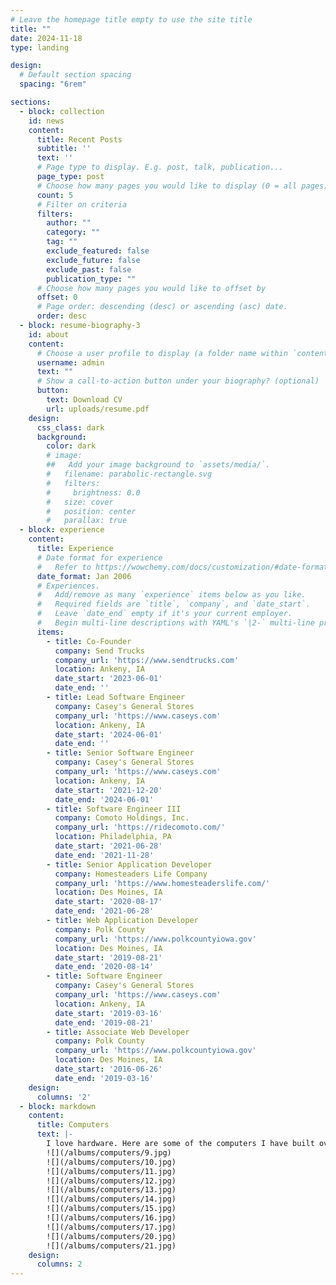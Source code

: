 ```yaml
---
# Leave the homepage title empty to use the site title
title: ""
date: 2024-11-18
type: landing

design:
  # Default section spacing
  spacing: "6rem"

sections:
  - block: collection
    id: news
    content:
      title: Recent Posts
      subtitle: ''
      text: ''
      # Page type to display. E.g. post, talk, publication...
      page_type: post
      # Choose how many pages you would like to display (0 = all pages)
      count: 5
      # Filter on criteria
      filters:
        author: ""
        category: ""
        tag: ""
        exclude_featured: false
        exclude_future: false
        exclude_past: false
        publication_type: ""
      # Choose how many pages you would like to offset by
      offset: 0
      # Page order: descending (desc) or ascending (asc) date.
      order: desc
  - block: resume-biography-3
    id: about
    content:
      # Choose a user profile to display (a folder name within `content/authors/`)
      username: admin
      text: ""
      # Show a call-to-action button under your biography? (optional)
      button:
        text: Download CV
        url: uploads/resume.pdf
    design:
      css_class: dark
      background:
        color: dark
        # image:
        ##   Add your image background to `assets/media/`.
        #   filename: parabolic-rectangle.svg
        #   filters:
        #     brightness: 0.0
        #   size: cover
        #   position: center
        #   parallax: true
  - block: experience
    content:
      title: Experience
      # Date format for experience
      #   Refer to https://wowchemy.com/docs/customization/#date-format
      date_format: Jan 2006
      # Experiences.
      #   Add/remove as many `experience` items below as you like.
      #   Required fields are `title`, `company`, and `date_start`.
      #   Leave `date_end` empty if it's your current employer.
      #   Begin multi-line descriptions with YAML's `|2-` multi-line prefix.
      items:
        - title: Co-Founder
          company: Send Trucks
          company_url: 'https://www.sendtrucks.com'
          location: Ankeny, IA
          date_start: '2023-06-01'
          date_end: ''
        - title: Lead Software Engineer
          company: Casey's General Stores
          company_url: 'https://www.caseys.com'
          location: Ankeny, IA
          date_start: '2024-06-01'
          date_end: ''
        - title: Senior Software Engineer
          company: Casey's General Stores
          company_url: 'https://www.caseys.com'
          location: Ankeny, IA
          date_start: '2021-12-20'
          date_end: '2024-06-01'
        - title: Software Engineer III
          company: Comoto Holdings, Inc.
          company_url: 'https://ridecomoto.com/'
          location: Philadelphia, PA
          date_start: '2021-06-28'
          date_end: '2021-11-28'
        - title: Senior Application Developer
          company: Homesteaders Life Company
          company_url: 'https://www.homesteaderslife.com/'
          location: Des Moines, IA
          date_start: '2020-08-17'
          date_end: '2021-06-28'
        - title: Web Application Developer
          company: Polk County
          company_url: 'https://www.polkcountyiowa.gov'
          location: Des Moines, IA
          date_start: '2019-08-21'
          date_end: '2020-08-14'
        - title: Software Engineer
          company: Casey's General Stores
          company_url: 'https://www.caseys.com'
          location: Ankeny, IA
          date_start: '2019-03-16'
          date_end: '2019-08-21'
        - title: Associate Web Developer
          company: Polk County
          company_url: 'https://www.polkcountyiowa.gov'
          location: Des Moines, IA
          date_start: '2016-06-26'
          date_end: '2019-03-16'
    design:
      columns: '2'
  - block: markdown
    content:
      title: Computers
      text: |-
        I love hardware. Here are some of the computers I have built over the years.
        ![](/albums/computers/9.jpg)
        ![](/albums/computers/10.jpg)
        ![](/albums/computers/11.jpg)
        ![](/albums/computers/12.jpg)
        ![](/albums/computers/13.jpg)
        ![](/albums/computers/14.jpg)
        ![](/albums/computers/15.jpg)
        ![](/albums/computers/16.jpg)
        ![](/albums/computers/17.jpg)
        ![](/albums/computers/20.jpg)
        ![](/albums/computers/21.jpg)
    design:
      columns: 2
---
```


